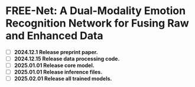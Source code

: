 # FREE-Net: A Dual-Modality Emotion Recognition Network for Fusing Raw and Enhanced Data

- [ ] **2024.12.1 Release preprint paper.**  
- [ ] **2024.12.15 Release data processing code.**  
- [ ] **2025.01.01 Release core model.**  
- [ ] **2025.01.01 Release inference files.**  
- [ ] **2025.02.01 Release all trained models.**  
